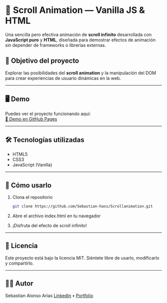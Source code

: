 # 📜 Scroll Animation — Vanilla JS & HTML

Una sencilla pero efectiva animación de **scroll infinito** desarrollada con **JavaScript puro** y **HTML**, diseñada para demostrar efectos de animación sin depender de frameworks o librerías externas.

## 🎯 Objetivo del proyecto

Explorar las posibilidades del **scroll animation** y la manipulación del DOM para crear experiencias de usuario dinámicas en la web.

---

## 🖥️ Demo

Puedes ver el proyecto funcionando aquí:  
[🔗 Demo en GitHub Pages](https://sebastian-hass.github.io/Scrollanimation/)

---

## 🛠️ Tecnologías utilizadas

- HTML5  
- CSS3  
- JavaScript (Vanilla)

---

## 🚀 Cómo usarlo

1. Clona el repositorio
   ```bash
   git clone https://github.com/Sebastian-hass/Scrollanimation.git
2. Abre el archivo index.html en tu navegador

3. ¡Disfruta del efecto de scroll infinito!
---

## 📝 Licencia
Este proyecto está bajo la licencia MIT.
Siéntete libre de usarlo, modificarlo y compartirlo.

---

## 👨‍💻 Autor
Sebastian Alonso Arias
[LinkedIn](https://www.linkedin.com/in/sebastian-alonso-57a445322) • [Portfolio](https://mi-portfolio-gamma-lilac.vercel.app/)
